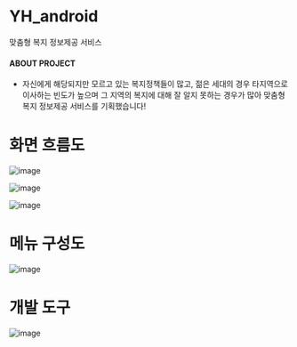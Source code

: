 # YH_android
맞춤형 복지 정보제공 서비스

#### ABOUT PROJECT
- 자신에게 해당되지만 모르고 있는 복지정책들이 많고, 젊은 세대의 경우 타지역으로 이사하는 빈도가 높으며 그 지역의 복지에 대해 잘 알지 못하는 경우가 많아 맞춤형 복지 정보제공 서비스를 기획했습니다!

# 화면 흐름도
![image](https://user-images.githubusercontent.com/86466096/141659297-7a28b6cb-e36e-4970-9584-de45a4a8d1be.png)



![image](https://user-images.githubusercontent.com/86466096/141659495-1b09dcb9-0974-4aab-a08d-23b046d58ef7.png)



![image](https://user-images.githubusercontent.com/86466096/141659494-3c10a92a-3c14-4758-b3f7-556290086098.png)
# 메뉴 구성도 
![image](https://user-images.githubusercontent.com/86466096/141659452-501817ce-c74a-48a8-9084-e69224842109.png)

# 개발 도구
![image](https://user-images.githubusercontent.com/86466096/141659110-2a5afd11-e028-4669-acd0-cf9d39e4ab1d.png)
